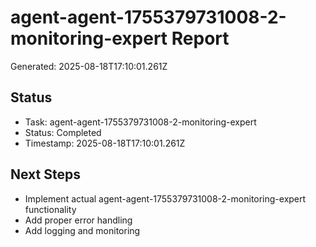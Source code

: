 # agent-agent-1755379731008-2-monitoring-expert Report

Generated: 2025-08-18T17:10:01.261Z

## Status
- Task: agent-agent-1755379731008-2-monitoring-expert
- Status: Completed
- Timestamp: 2025-08-18T17:10:01.261Z

## Next Steps
- Implement actual agent-agent-1755379731008-2-monitoring-expert functionality
- Add proper error handling
- Add logging and monitoring
